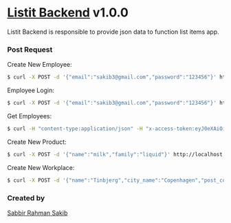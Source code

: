 # [Listit Backend](backend-listit.herokuapp.com) v1.0.0
Listit Backend is responsible to provide json data to function list items app.

### Post Request

Create New Employee:
```sh
$ curl -X POST -d '{"email":"sakib3@gmail.com","password":"123456"}' http://localhost:3000/api/v1/employees/ --header "Content-Type:application/json"
```
Employee Login:
```sh
$ curl -X POST -d '{"email":"sakib3@gmail.com","password":"123456"}' http://localhost:3000/employees/login --header "Content-Type:application/json"
```
Get Employees:
```sh
$ curl -H "content-type:application/json" -H "x-access-token:eyJ0eXAiOiJKV1QiLCJhbGciOiJIUzI1NiJ9.eyJpc3MiOiI1NzFhYmUyMTgzMGNjMWRjMGZhNDRmYTIiLCJleHAiOjE0Njk5ODY1OTg1NDZ9.Jqo_2JU7G5PkdpMl0zssP4Ej1ZjXUw1jcAplMr8l86c" -X GET http://localhost:3000/api/employees/
```
Create New Product:
```sh
$ curl -X POST -d '{"name":"milk","family":"liquid"}' http://localhost:3000/api/v1/products/ --header "Content-Type:application/json"
```
Create New Workplace:
```sh
$ curl -X POST -d '{"name":"Tinbjerg","city_name":"Copenhagen","post_code":"2700"}' http://localhost:3000/api/v1/workplaces/ --header "Content-Type:application/json"
```
### Created by
[Sabbir Rahman Sakib]()
